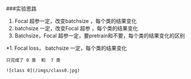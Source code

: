 ###实验思路
1. Focal 超参一定，改变batchsize ，每个类的结果变化
2. batchsize 一定，改变Focal 超参 ，每个类的结果变化
3. Batchsize，Focal 超参一定，要pretrain和不要，每个类的结果变化的区别


*1. Focal loss， batchsize 一定，每个类的结果变化

    只完成了 0 类  和  7 类

    ![class 0](/imgs/class0.jpg)
